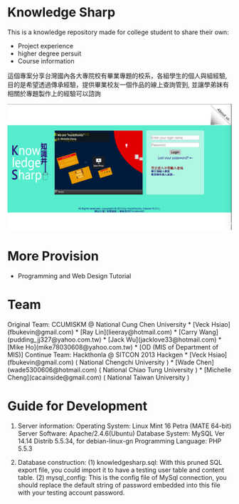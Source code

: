 Knowledge Sharp
===============
This is a knowledge repository made for college student to share their own:
* Project experience
* higher degree persuit
* Course information 

這個專案分享台灣國內各大專院校有畢業專題的校系，各組學生的個人與組經驗, 目的是希望透過傳承經驗，提供畢業校友一個作品的線上查詢管到, 並讓學弟妹有相關於專題製作上的經驗可以諮詢

![preview](picture/preview.png)

More Provision
==============
* Programming and Web Design Tutorial

Team 
==============
<Name>
Original Team: CCUMISKM @ National Cung Chen University

<Member>
* [Veck Hsiao](fbukevin@gmail.com)
* [Ray Lin](lieeray@hotmail.com)
* [Carry Wang](pudding_jj327@yahoo.com.tw)
* [Jack Wu](jacklove33@hotmail.com)
* [Mike Ho](mike78030608@yahoo.com.tw)
* [OD (MIS of Department of MIS)]

<Name>
Continue Team: Hackthonla @ SITCON 2013 Hackgen

<Members>
* [Veck Hsiao](fbukevin@gmail.com) ( National Chengchi University )   
* [Wade Chen](wade5300606@hotmail.com) ( National Chiao Tung University )
* [Michelle Cheng](cacainside@gmail.com) ( National Taiwan University )


Guide for Development
==============
1. Server information:
Operating System:       Linux Mint 16 Petra (MATE 64-bit)
Server Software:        Apache/2.4.6(Ubuntu)
Database System:        MySQL Ver 14.14 Distrib 5.5.34, for debian-linux-gn
Programming Language:   PHP 5.5.3

2. Database construction:
    (1) knowledgesharp.sql: With this pruned SQL export file, you could import it to have a testing user table and content table. 
    (2) mysql_config: This is the config file of MySql connection, you should replace the default string of password embedded into this file with your testing account password.


